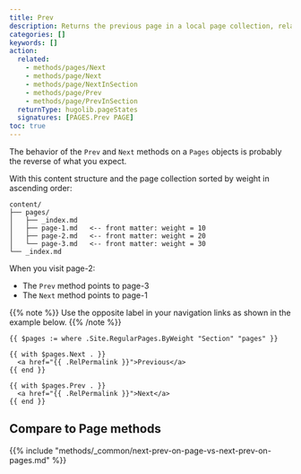 ```yaml
---
title: Prev
description: Returns the previous page in a local page collection, relative to the given page.
categories: []
keywords: []
action:
  related:
    - methods/pages/Next
    - methods/page/Next
    - methods/page/NextInSection
    - methods/page/Prev
    - methods/page/PrevInSection
  returnType: hugolib.pageStates
  signatures: [PAGES.Prev PAGE]
toc: true
---
```


The behavior of the `Prev` and `Next` methods on a `Pages` objects is probably the reverse of what you expect.

With this content structure and the page collection sorted by weight in ascending order:

```text
content/
├── pages/
│   ├── _index.md
│   ├── page-1.md   <-- front matter: weight = 10
│   ├── page-2.md   <-- front matter: weight = 20
│   └── page-3.md   <-- front matter: weight = 30
└── _index.md
```

When you visit page-2:

- The `Prev` method points to page-3
- The `Next` method points to page-1

{{% note %}}
Use the opposite label in your navigation links as shown in the example below.
{{% /note %}}

```go-html-template
{{ $pages := where .Site.RegularPages.ByWeight "Section" "pages" }}

{{ with $pages.Next . }}
  <a href="{{ .RelPermalink }}">Previous</a>
{{ end }}

{{ with $pages.Prev . }}
  <a href="{{ .RelPermalink }}">Next</a>
{{ end }}
```

## Compare to Page methods

{{% include "methods/_common/next-prev-on-page-vs-next-prev-on-pages.md" %}}
